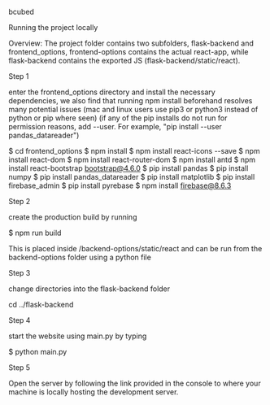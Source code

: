 bcubed

Running the project locally

Overview:
The project folder contains two subfolders, flask-backend and frontend_options,
frontend-options contains the actual react-app, while flask-backend contains
the exported JS (flask-backend/static/react).

Step 1

enter the frontend_options directory and install the necessary dependencies,
we also find that running npm install beforehand resolves many potential issues
(mac and linux users use pip3 or python3 instead of python or pip where seen)
(if any of the pip installs do not run for permission reasons, add --user. For example, "pip install --user pandas_datareader")

 $ cd frontend_options
 $ npm install
 $ npm install react-icons --save
 $ npm install react-dom
 $ npm install react-router-dom
 $ npm install antd
 $ npm install react-bootstrap bootstrap@4.6.0
 $ pip install pandas
 $ pip install numpy
 $ pip install pandas_datareader
 $ pip install matplotlib
 $ pip install firebase_admin
 $ pip install pyrebase
 $ npm install firebase@8.6.3

Step 2

create the production build by running

$ npm run build

This is placed inside /backend-options/static/react
and can be run from the backend-options folder using a python file


Step 3

change directories into the flask-backend folder

cd ../flask-backend

Step 4

start the website using main.py by typing

$ python main.py

Step 5

Open the server by following the link provided in the console to where your
machine is locally hosting the development server.
